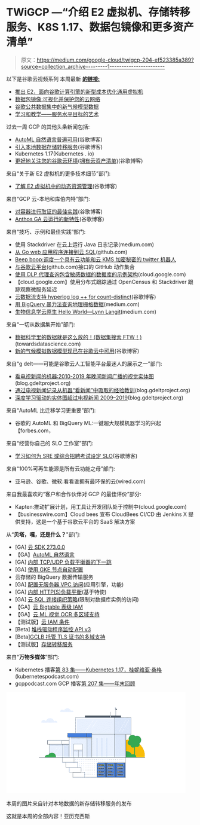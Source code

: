 # TWiGCP —“介绍 E2 虚拟机、存储转移服务、K8S 1.17、数据包镜像和更多资产清单”

> 原文：<https://medium.com/google-cloud/twigcp-204-ef523385a389?source=collection_archive---------1----------------------->

以下是谷歌云视频系列 本周最新 [**的链接:**](http://gtech.run/ju4em)

*   [推出 E2，面向谷歌计算引擎的新型成本优化通用虚拟机](http://gtech.run/rvzy7)
*   [数据包镜像:可视化并保护您的云网络](http://gtech.run/xf95y)
*   [谷歌公共数据集中的新气候模型数据](http://gtech.run/gxe2m)
*   [学习和教学——服务水平目标的艺术](http://gtech.run/jyu96)

过去一周 GCP 的其他头条新闻包括:

*   [AutoML 自然语言普遍可用](http://gtech.run/2wu7m)(谷歌博客)
*   [引入本地数据存储转移服务](http://gtech.run/qpzcr)(谷歌博客)
*   Kubernetes 1.17(Kubernetes . io)
*   [更好地关注您的谷歌云环境(拥有云资产清单)](http://gtech.run/6wbnm)(谷歌博客)

来自“关于新 E2 虚拟机的更多技术细节”部门:

*   [了解 E2 虚拟机中的动态资源管理](http://gtech.run/tkh5g)(谷歌博客)

来自“GCP 云-本地和库伯内特”部门:

*   [对容器进行取证的最佳实践](http://gtech.run/kr6dm)(谷歌博客)
*   [Anthos GA 云运行的新特性](http://gtech.run/7yc7t)(谷歌博客)

来自“技巧、示例和最佳实践”部门:

*   使用 Stackdriver 在云上运行 Java 日志记录(medium.com)
*   [从 Go web 应用程序连接到云 SQL](http://gtech.run/4e9qw)(github.com)
*   [Beep boop:调度一个具有云功能和云 KMS 加密秘密的 twitter 机器人](http://gtech.run/zcv8h)
*   [与谷歌云平台](http://gtech.run/d5dmm)(github.com)接口的 GitHub 动作集合
*   [使用 DLP 代理查询包含敏感数据的数据库的示例架构](http://gtech.run/ysa2x)(cloud.google.com)
*   【cloud.google.com】使用分布式跟踪通过 OpenCensus 和 Stackdriver 跟踪观察微服务延迟
*   [云数据流支持 hyperlog log ++ for count-distinct](http://gtech.run/7qyfw)(谷歌博客)
*   [用 BigQuery 暴力法查询地理栅格数据](http://gtech.run/fy28g)(medium.com)
*   [生物信息学云原生 Hello World—Lynn Langit](/google-cloud/gtech.run/qj8l5)(medium.com)

来自“一切从数据集开始”部门:

*   [数据科学里的数据就是这么放的！(数据集搜索 FTW！)](http://gtech.run/wmv39)(towardsdatascience.com)
*   [新的气候模拟数据模型现已在谷歌云中可用](http://gtech.run/gxe2m)(谷歌博客)

来自“g delt——可能是谷歌云人工智能平台最迷人的展示之一”部门:

*   [看电视新闻的机器:2010-2019 年晚间新闻广播的视觉实体图](http://gtech.run/j2e2k)(blog.gdeltproject.org)
*   [通过电视新闻记录从机器“看新闻”中吸取的经验教训](http://gtech.run/5mtnm)(blog.gdeltproject.org)
*   [深度学习驱动的实体图超过电视新闻 2009–2019](http://gtech.run/kg5d2)(blog.gdeltproject.org)

来自“AutoML 比迁移学习更重要”部门:

*   谷歌的 AutoML 和 BigQuery ML:一键超大规模机器学习的兴起【forbes.com，

来自“经营你自己的 SLO 工作室”部门:

*   [学习如何为 SRE 或综合招聘考试设定 SLO](http://gtech.run/jyu96)(谷歌博客)

来自“100%可再生能源是所有云功能之母”部门:

*   亚马逊、谷歌、微软:看看谁拥有最环保的云(wired.com)

来自我最喜欢的“客户和合作伙伴对 GCP 的最佳评价”部分:

*   Kapten:推动扩展计划，用工具让开发团队处于控制中(cloud.google.com)
*   【businesswire.com】Cloud bees 宣布 CloudBees CI/CD 由 Jenkins X 提供支持，这是一个基于谷歌云平台的 SaaS 解决方案

从“**贝塔，嘎，还是什么？**"部门:

*   [GA] [云 SDK 273.0.0](http://gtech.run/wfg8w)
*   【GA】[AutoML 自然语言](http://gtech.run/t6zdg)
*   [GA] [内部 TCP/UDP 负载平衡器的下一跳](http://gtech.run/m6nwg)
*   [GA] [使用 GKE 节点自动配置](http://gtech.run/qpef4)
*   云存储的 BigQuery 数据传输服务
*   [GA] [配置无服务器 VPC 访问](http://gtech.run/y8ggu)(应用引擎，功能)
*   [GA] [内部 HTTP(S)负载平衡](http://gtech.run/fxcq3)(基于特使)
*   [GA] [云 SQL 连接组织策略](http://gtech.run/tp5a8)(限制对数据库实例的访问)
*   【GA】[云 Bigtable 表级 IAM](http://gtech.run/lttm)
*   【GA】[云 ML 视觉 OCR 多区域支持](http://gtech.run/upfwm)
*   【测试版】[云 IAM 条件](http://gtech.run/8sapq)
*   [Beta] [堆栈驱动程序监控 API v3](http://gtech.run/w2d6m)
*   [Beta][GCLB 托管 TLS 证书的多域支持](http://gtech.run/ffmja)
*   【测试版】[存储转移服务](http://gtech.run/bzzgv)

来自“**万物多媒体**”部门:

*   Kubernetes 播客[第 83 集——Kubernetes 1.17，桂妮维亚·桑格](http://gtech.run/3tzqz)(kubernetespodcast.com)
*   gcppodcast.com GCP 播客[第 207 集——年末回顾](http://gtech.run/wascc)

[![](img/afc876d44d0524d84b5de397ba759612.png)](http://gtech.run/qpzcr)

本周的图片来自针对本地数据的新存储转移服务的发布

这就是本周的全部内容！亚历克西斯